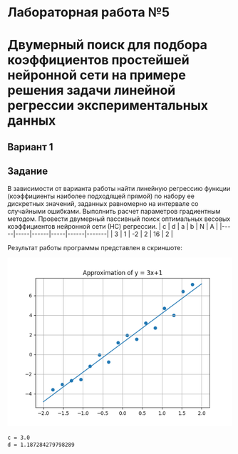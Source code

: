 # Лабораторная работа №5
# Двумерный поиск для подбора коэффициентов простейшей нейронной сети на примере решения задачи линейной регрессии экспериментальных данных
## Вариант 1

## Задание

В зависимости от варианта работы найти линейную регрессию функции (коэффициенты наиболее подходящей прямой) по набору ее дискретных значений, заданных равномерно на интервале со случайными ошибками. Выполнить расчет параметров градиентным методом. Провести двумерный пассивный поиск оптимальных весовых коэффициентов нейронной сети (НС) регрессии.
|  c  |  d  |   a  |  b  |  N   |   A   |
|-----|-----|------|-----|------|-------|
|  3  |  1  |  -2  |  2  |  16  |  2    |

Результат работы программы представлен в скриншоте:

![lab-05_result_approximation](result.png)
```
c = 3.0
d = 1.187284279798289
```
